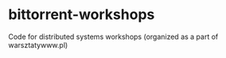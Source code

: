 # bittorrent-workshops
Code for distributed systems workshops (organized as a part of warsztatywww.pl)
